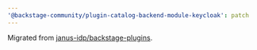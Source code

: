 ```yaml
---
'@backstage-community/plugin-catalog-backend-module-keycloak': patch
---
```


Migrated from [janus-idp/backstage-plugins](https://github.com/janus-idp/backstage-plugins).
